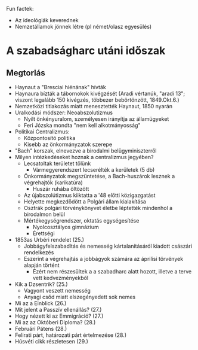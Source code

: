 Fun factek:  
- Az ideológiák keverednek  
- Nemzetállamok jönnek létre (pl német/olasz egyesülés)  
# A szabadságharc utáni időszak  
## Megtorlás  
- Haynaut a "Bresciai hiénának" hívták  
- Haynaura bízták a tábornokok kivégzését (Aradi vértanúk, "aradi 13"; viszont legalább 150 kivégzés, többezer bebörtönzött, 1849.Okt.6.)  
- Nemzetközi titlakozás miatt menesztették Haynaut, 1850 nyarán  
- Uralkodási módszer: Neoabszolutizmus  
  - Nyílt önkényuralom, személyesen irányítja az államügyeket  
  - Feri Józska mondta "nem kell alkotmányosság"  
- Politikai Centralizmus:  
  - Központosító politika  
  - Kisebb az önkormányzatok szerepe  
- "Bach" korszak, elnevezve a birodalmi belügyminiszterről  
- Milyen intézkedéseket hoznak a centralizmus jegyében?  
  - Lecsatoltak területet tőlünk  
    - Vármegyerendszert lecserélték a kerületek (5 db)  
  - Önkormányzatok megszüntetése, a Bach-huszárok lesznek a végrehajtók (karikatúra)  
    - Huszár ruhába öltözött  
  - Az újabszolútizmus kiiktatta a '48 előtti közigazgatást  
  - Helyette megkezdődött a Polgári állam kialakítása  
  - Osztrák polgári törvénykönyvet életbe léptették mindenhol a birodalmon belül  
  - Mértékegységrendszer, oktatás egységesítése  
    - Nyolcosztályos gimnázium  
    - Érettségi  
- 1853as Urbéri rendelet (25.)  
  - Jobbágyfelszabadítás és nemesség kártalanításáról kiadott császári rendelkezés  
  - Eszerint a végrehajtás a jobbágyok számára az áprilisi törvények alapján történt  
    - Ezért nem részesültek a a szabadharc alatt hozott, illetve a terve vett kedvezményekből  
- Kik a Dzsentrik? (25.)  
  - Vagyont veszett nemesség  
  - Anyagi csőd miatt elszegényedett sok nemes  
- Mi az a Einblick (26.)  
- Mit jelent a Passzív ellenállás? (27.)  
- Hogy nézett ki az Emmigráció? (27.)  
- Mi az az Októberi Diploma? (28.)  
- Februári Pátens (28.)  
- Felirati párt, határozati párt értelmezése (28.)  
- Húsvéti cikk részletesen (29.)  
